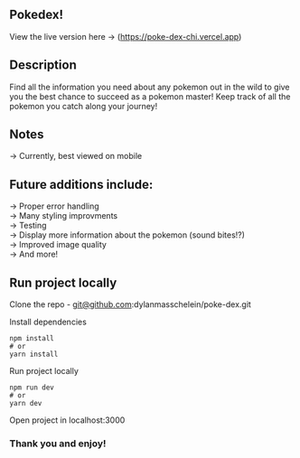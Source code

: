 ## Pokedex!
View the live version here -> (https://poke-dex-chi.vercel.app)

## Description
Find all the information you need about any pokemon out in the wild to give you the best chance to succeed as a pokemon master!
Keep track of all the pokemon you catch along your journey!

## Notes
-> Currently, best viewed on mobile  

## Future additions include:  
-> Proper error handling  
-> Many styling improvments  
-> Testing  
-> Display more information about the pokemon (sound bites!?)  
-> Improved image quality  
-> And more!  

## Run project locally
Clone the repo - git@github.com:dylanmasschelein/poke-dex.git

Install dependencies

```
npm install
# or
yarn install
```

Run project locally
```
npm run dev
# or
yarn dev
```

Open project in localhost:3000

### Thank you and enjoy!
